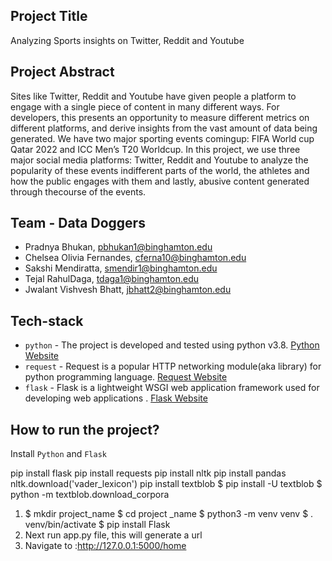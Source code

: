 ## Project Title 
Analyzing Sports insights on Twitter, Reddit and Youtube

## Project Abstract

Sites like Twitter, Reddit and Youtube have given people a platform to engage with a single piece of content in many different ways. For developers, this presents an opportunity to measure different metrics on different platforms, and derive insights from the vast amount of data being generated. 
We have two major sporting events comingup: FIFA World cup Qatar 2022 and ICC Men’s T20 Worldcup. In this project, we use three major social media platforms: Twitter, Reddit and Youtube to analyze the popularity of these events indifferent parts of the world, the athletes and how the public engages with them and lastly, abusive content generated through thecourse of the events.

## Team - Data Doggers

* Pradnya Bhukan, pbhukan1@binghamton.edu
* Chelsea Olivia Fernandes, cferna10@binghamton.edu
* Sakshi Mendiratta, smendir1@binghamton.edu
* Tejal RahulDaga, tdaga1@binghamton.edu
* Jwalant Vishvesh Bhatt, jbhatt2@binghamton.edu


## Tech-stack

* `python` - The project is developed and tested using python v3.8. [Python Website](https://www.python.org/)
* `request` - Request is a popular HTTP networking module(aka library) for python programming language. [Request Website](https://docs.python-requests.org/en/latest/#)
* `flask` - Flask is a lightweight WSGI web application framework used for developing web applications . [Flask Website](https://flask.palletsprojects.com/en/2.2.x/)

## How to run the project?

Install `Python` and `Flask`

pip install flask
pip install requests
pip install nltk
pip install pandas
nltk.download('vader_lexicon')
pip install textblob
$ pip install -U textblob
$ python -m textblob.download_corpora

1. $ mkdir project_name
   $ cd project _name
   $ python3 -m venv venv
   $ . venv/bin/activate
   $ pip install Flask
2. Next run app.py file, this will generate a url
3. Navigate to :http://127.0.0.1:5000/home
